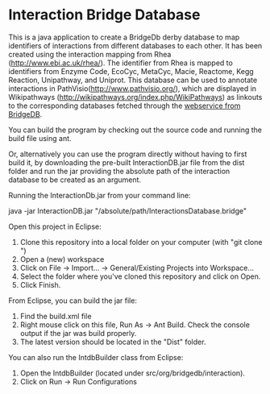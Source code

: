 Interaction Bridge Database
==========================

This is a java application to create a BridgeDb derby database to map identifiers of interactions from 
different databases to each other. It has been created using the interaction mapping from Rhea 
(http://www.ebi.ac.uk/rhea/). The identifier from Rhea is mapped to identifiers from Enzyme Code, 
EcoCyc, MetaCyc, Macie, Reactome, Kegg Reaction, Unipathway, and Uniprot. This database can be used to 
annotate interactions in PathVisio(http://www.pathvisio.org/), which are displayed in Wikipathways
(http://wikipathways.org/index.php/WikiPathways) as linkouts to the corresponding databases fetched through the [webservice from BridgeDB](https://bridgedb.github.io/pages/webservice.html).

You can build the program by checking out the source code and running the build file using ant.

Or, alternatively you can use the program directly without having to first build it, by downloading the pre-built 
InteractionDB.jar file from the dist folder and run the jar providing the absolute path of the interaction database 
to be created as an argument.

Running the InteractionDb.jar from your command line: 

java -jar InteractionDB.jar "/absolute/path/InteractionsDatabase.bridge"

Open this project in Eclipse:
1. Clone this repository into a local folder on your computer (with "git clone <link>")
1. Open a (new) workspace
1. Click on File -> Import... -> General/Existing Projects into Workspace...
1. Select the folder where you've cloned this repository and click on Open.
1. Click Finish.

From Eclipse, you can build the jar file:
1. Find the build.xml file
1. Right mouse click on this file, Run As -> Ant Build.
Check the console output if the jar was build properly.
1. The latest version should be located in the "Dist" folder.

You can also run the IntdbBuilder class from Eclipse:
1. Open the IntdbBuilder (located under src/org/bridgedb/interaction).
1. Click on Run -> Run Configurations



